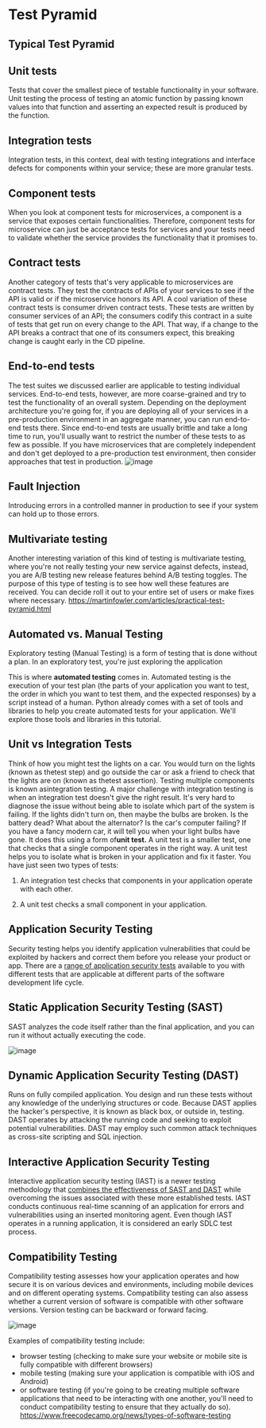 # Test Pyramid

## Typical Test Pyramid

## Unit tests

Tests that cover the smallest piece of testable functionality in your software.
Unit testing the process of testing an atomic function by passing known values into that function and asserting an expected result is produced by the function.

## Integration tests

Integration tests, in this context, deal with testing integrations and interface defects for components within your service; these are more granular tests.

## Component tests

When you look at component tests for microservices, a component is a service that exposes certain functionalities. Therefore, component tests for microservice can just be acceptance tests for services and your tests need to validate whether the service provides the functionality that it promises to.

## Contract tests

Another category of tests that's very applicable to microservices are contract tests. They test the contracts of APIs of your services to see if the API is valid or if the microservice honors its API. A cool variation of these contract tests is consumer driven contract tests. These tests are written by consumer services of an API; the consumers codify this contract in a suite of tests that get run on every change to the API. That way, if a change to the API breaks a contract that one of its consumers expect, this breaking change is caught early in the CD pipeline.

## End-to-end tests

The test suites we discussed earlier are applicable to testing individual services. End-to-end tests, however, are more coarse-grained and try to test the functionality of an overall system. Depending on the deployment architecture you're going for, if you are deploying all of your services in a pre-production environment in an aggregate manner, you can run end-to-end tests there. Since end-to-end tests are usually brittle and take a long time to run, you'll usually want to restrict the number of these tests to as few as possible. If you have microservices that are completely independent and don't get deployed to a pre-production test environment, then consider approaches that test in production.
![image](media/Test-Pyramid-image1.png)

## Fault Injection

Introducing errors in a controlled manner in production to see if your system can hold up to those errors.

## Multivariate testing

Another interesting variation of this kind of testing is multivariate testing, where you're not really testing your new service against defects, instead, you are A/B testing new release features behind A/B testing toggles. The purpose of this type of testing is to see how well these features are received. You can decide roll it out to your entire set of users or make fixes where necessary.
<https://martinfowler.com/articles/practical-test-pyramid.html>

## Automated vs. Manual Testing

Exploratory testing (Manual Testing) is a form of testing that is done without a plan. In an exploratory test, you're just exploring the application

This is where **automated testing** comes in. Automated testing is the execution of your test plan (the parts of your application you want to test, the order in which you want to test them, and the expected responses) by a script instead of a human. Python already comes with a set of tools and libraries to help you create automated tests for your application. We'll explore those tools and libraries in this tutorial.

## Unit vs Integration Tests

Think of how you might test the lights on a car. You would turn on the lights (known as thetest step) and go outside the car or ask a friend to check that the lights are on (known as thetest assertion). Testing multiple components is known asintegration testing.
A major challenge with integration testing is when an integration test doesn't give the right result. It's very hard to diagnose the issue without being able to isolate which part of the system is failing. If the lights didn't turn on, then maybe the bulbs are broken. Is the battery dead? What about the alternator? Is the car's computer failing?
If you have a fancy modern car, it will tell you when your light bulbs have gone. It does this using a form of**unit test.**
A unit test is a smaller test, one that checks that a single component operates in the right way. A unit test helps you to isolate what is broken in your application and fix it faster.
You have just seen two types of tests:

1. An integration test checks that components in your application operate with each other.

2. A unit test checks a small component in your application.

## Application Security Testing

Security testing helps you identify application vulnerabilities that could be exploited by hackers and correct them before you release your product or app.
There are a [range of application security tests](https://securityboulevard.com/2020/03/application-security-testing-trends-in-2020/) available to you with different tests that are applicable at different parts of the software development life cycle.

## Static Application Security Testing (SAST)

SAST analyzes the code itself rather than the final application, and you can run it without actually executing the code.

![image](media/Test-Pyramid-image2.jpeg)

## Dynamic Application Security Testing (DAST)

Runs on fully compiled application. You design and run these tests without any knowledge of the underlying structures or code.
Because DAST applies the hacker's perspective, it is known as black box, or outside in, testing.
DAST operates by attacking the running code and seeking to exploit potential vulnerabilities. DAST may employ such common attack techniques as cross-site scripting and SQL injection.

## Interactive Application Security Testing

Interactive application security testing (IAST) is a newer testing methodology that [combines the effectiveness of SAST and DAST](https://developer.ibm.com/recipes/tutorials/what-is-interactive-application-security-testing/) while overcoming the issues associated with these more established tests.
IAST conducts continuous real-time scanning of an application for errors and vulnerabilities using an inserted monitoring agent. Even though IAST operates in a running application, it is considered an early SDLC test process.

## Compatibility Testing

Compatibility testing assesses how your application operates and how secure it is on various devices and environments, including mobile devices and on different operating systems.
Compatibility testing can also assess whether a current version of software is compatible with other software versions. Version testing can be backward or forward facing.

![image](media/Test-Pyramid-image3.jpg)

Examples of compatibility testing include:

- browser testing (checking to make sure your website or mobile site is fully compatible with different browsers)
- mobile testing (making sure your application is compatible with iOS and Android)
- or software testing (if you're going to be creating multiple software applications that need to be interacting with one another, you'll need to conduct compatibility testing to ensure that they actually do so).
<https://www.freecodecamp.org/news/types-of-software-testing>
